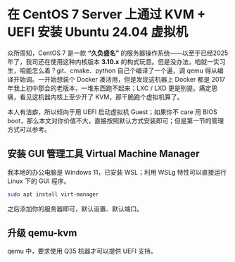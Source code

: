 # 在 CentOS 7 Server 上通过 KVM + UEFI 安装 Ubuntu 24.04 虚拟机

众所周知，CentOS 7 是一款 **“久负盛名”** 的服务器操作系统——以至于已经2025年了，我司还在使用这种内核版本 **3.10.x** 的构式玩意。但是没办法，咱就一实习生，咱能怎么着？git、cmake、python 自己个编译了一个遍，调 qemu 得从编译开始调。一开始想装个 Docker 凑活用，但是发现这机器上 Docker 都是 2017 年我上初中那会的老版本，一堆东西跑不起来；LXC / LXD 更是别提。痛定思痛，看见这机器内核上至少开了 KVM，那干脆跑个虚拟机算了。

本人有洁癖，所以倾向于用 UEFI 启动虚拟机 Guest；如果你不 care 用 BIOS boot，那么本文对你价值不大，直接按照默认方式安装即可；但是第一节的管理方式可以参考。

## 安装 GUI 管理工具 Virtual Machine Manager

我本地的办公电脑是 Windows 11，已安装 WSL；利用 WSLg 特性可以直接运行 Linux 下的 GUI 程序。

```bash
sudo apt install virt-manager
```

之后添加你的服务器即可，默认设置、默认端口。

## 升级 qemu-kvm

qemu 中，要求使用 Q35 机器才可以提供 UEFI 支持。
